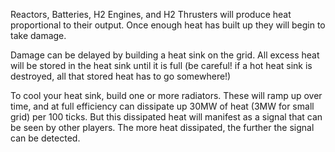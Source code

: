 Reactors, Batteries, H2 Engines, and H2 Thrusters will produce heat proportional to their output. Once enough heat has built up they will begin to take damage.

Damage can be delayed by building a heat sink on the grid. All excess heat will be stored in the heat sink until it is full (be careful! if a hot heat sink is destroyed, all that stored heat has to go somewhere!)

To cool your heat sink, build one or more radiators. These will ramp up over time, and at full efficiency can dissipate up 30MW of heat (3MW for small grid) per 100 ticks. But this dissipated heat will manifest as a signal that can be seen by other players. The more heat dissipated, the further the signal can be detected.
